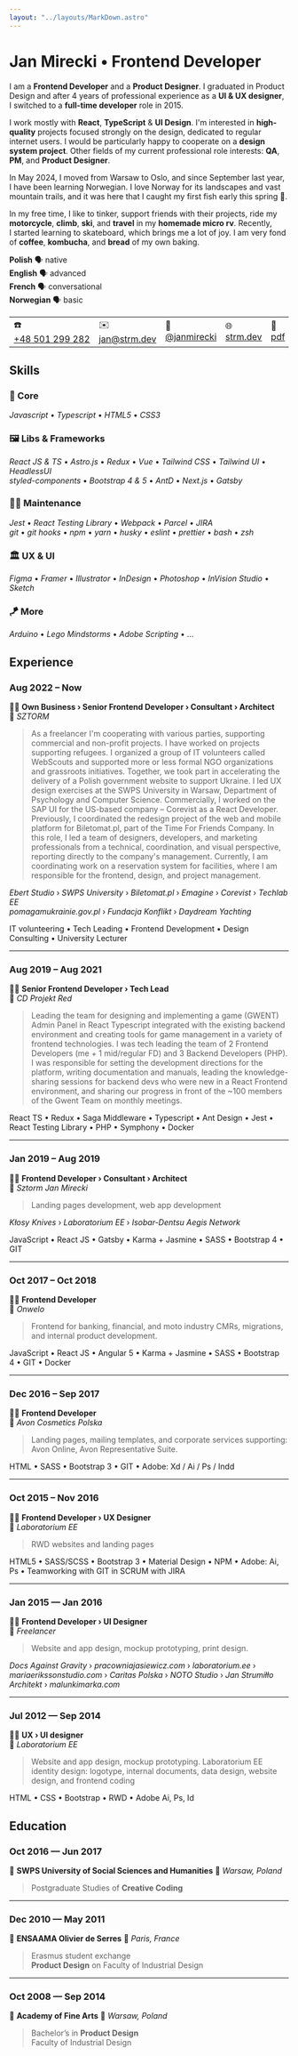 ```yaml
---
layout: "../layouts/MarkDown.astro"
---
```


# Jan&nbsp;Mirecki • Frontend&nbsp;Developer

I am a&nbsp;**Frontend Developer** and a&nbsp;**Product Designer**. I&nbsp;graduated in Product Design and after 4&nbsp;years of professional experience as a&nbsp;**UI & UX designer**, I&nbsp;switched to a&nbsp;**full-time developer** role in 2015.

I work mostly with **React**, **TypeScript** & **UI Design**. I'm interested in **high-quality** projects focused strongly on the design, dedicated to regular internet users. I&nbsp;would be particularly happy to cooperate on a&nbsp;**design system project**. Other fields of my current professional role interests: **QA**, **PM**, and **Product Designer**.

In May 2024, I&nbsp;moved from Warsaw to Oslo, and since September last year, I&nbsp;have been learning Norwegian. I&nbsp;love Norway for its landscapes and vast mountain trails, and it was here that I&nbsp;caught my first fish early this spring 🎣.

In my free time, I&nbsp;like to tinker, support friends with their projects, ride my **motorcycle**, **climb**, **ski**, and **travel** in my **homemade micro rv**. Recently, I&nbsp;started learning to skateboard, which brings me a&nbsp;lot of joy. I&nbsp;am very fond of **coffee**, **kombucha**, and **bread** of my own baking.

**Polish** 🗣️ native  
**English** 🗣️ advanced  
**French** 🗣️ conversational  
**Norwegian** 🗣️ basic


|   |   |   |   |   |
| - | - | - | - | - |
|☎️ <a href="tel:+48 501 299 282">+48&nbsp;501&nbsp;299&nbsp;282</a>| ✉️ [jan@strm.dev](mailto:jan@strm.dev)| 💼 [@janmirecki](https://www.linkedin.com/in/janmirecki/)| 🌐 [strm.dev](/)| 💾 [pdf](/CV-JanMirecki-FrontendDeveloper.pdf) |


## Skills

### 🪩 Core
*Javascript* • *Typescript* • *HTML5* • *CSS3*

### 🖼️ Libs & Frameworks
*React JS & TS* • *Astro.js* • *Redux* • *Vue* • *Tailwind CSS* • *Tailwind UI* • *HeadlessUI*  
*styled-components* • *Bootstrap 4&nbsp;& 5* • *AntD* • *Next.js* • *Gatsby*

### 👨‍🔧 Maintenance
*Jest* • *React Testing Library* • *Webpack* • *Parcel* • *JIRA*  
*git* • *git hooks* • *npm* • *yarn* • *husky* • *eslint* • *prettier* • *bash* • *zsh*  

### 🏛️ UX & UI
*Figma* • *Framer* • *Illustrator* • *InDesign* • *Photoshop* • *InVision Studio* • *Sketch*

### 🪁 More
*Arduino* • *Lego Mindstorms* • *Adobe Scripting* • ...

<div class="pagebreak"> </div>

## Experience

### Aug 2022 – Now  
👨‍💻 **Own Business › Senior Frontend Developer › Consultant › Architect**  
🏢 *SZTORM*  

> As a&nbsp;freelancer I'm cooperating with various parties, supporting commercial and non-profit projects. I&nbsp;have worked on projects supporting refugees. I&nbsp;organized a&nbsp;group of IT volunteers called WebScouts and supported more or less formal NGO organizations and grassroots initiatives. Together, we took part in accelerating the delivery of a&nbsp;Polish government website to support Ukraine. I&nbsp;led UX design exercises at the SWPS University in Warsaw, Department of Psychology and Computer Science. Commercially, I&nbsp;worked on the SAP UI for the US-based company – Corevist as a&nbsp;React Developer. Previously, I&nbsp;coordinated the redesign project of the web and mobile platform for Biletomat.pl, part of the Time For Friends Company. In this role, I&nbsp;led a&nbsp;team of designers, developers, and marketing professionals from a&nbsp;technical, coordination, and visual perspective, reporting directly to the company's management. Currently, I&nbsp;am coordinating work on a&nbsp;reservation system for facilities, where I&nbsp;am responsible for the frontend, design, and project management.

*Ebert Studio* › *SWPS University* › *Biletomat.pl* › *Emagine* › *Corevist* › *Techlab EE*  
*pomagamukrainie.gov.pl* › *Fundacja Konflikt* › *Daydream Yachting*

IT volunteering • Tech Leading • Frontend Development • Design Consulting • University Lecturer

---

### Aug 2019 – Aug 2021  
👨‍💻 **Senior Frontend Developer › Tech Lead**  
🏢 *CD Projekt Red*  

> Leading the team for designing and implementing a&nbsp;game (GWENT) Admin Panel in React Typescript integrated with the existing backend environment and creating tools for game management in a&nbsp;variety of frontend technologies. I&nbsp;was tech leading the team of 2&nbsp;Frontend Developers (me + 1&nbsp;mid/regular FD) and 3&nbsp;Backend Developers (PHP). I&nbsp;was responsible for setting the development directions for the platform, writing documentation and manuals, leading the knowledge-sharing sessions for backend devs who were new in a&nbsp;React Frontend environment, and sharing our progress in front of the ~100 members of the Gwent Team on monthly meetings.

React TS • Redux • Saga Middleware • Typescript • Ant Design • Jest • React Testing Library • PHP • Symphony • Docker

---
### Jan 2019 – Aug 2019  
👨‍💻 **Frontend Developer › Consultant › Architect**  
🏢 *Sztorm Jan Mirecki*  

> Landing pages development, web app development

*Kłosy Knives* › *Laboratorium EE* › *Isobar-Dentsu Aegis Network*

JavaScript • React JS • Gatsby • Karma + Jasmine • SASS • Bootstrap 4&nbsp;• GIT

---
### Oct 2017 – Oct 2018  
👨‍💻 **Frontend Developer**  
🏢 *Onwelo*  

> Frontend for banking, financial, and moto industry CMRs, migrations, and internal product development.

JavaScript • React JS • Angular 5&nbsp;• Karma + Jasmine • SASS • Bootstrap 4&nbsp;• GIT • Docker

<div class="pagebreak"> </div>

---
### Dec 2016 – Sep 2017  
👨‍💻 **Frontend Developer**  
🏢 *Avon Cosmetics Polska*  

> Landing pages, mailing templates, and corporate services supporting: Avon Online, Avon Representative Suite.

HTML • SASS • Bootstrap 3&nbsp;• GIT • Adobe: Xd / Ai / Ps / Indd

---
### Oct 2015 – Nov 2016  
👨‍💻 **Frontend Developer › UX Designer**  
🏢 *Laboratorium EE*  

> RWD websites and landing pages

HTML5 • SASS/SCSS • Bootstrap 3&nbsp;• Material Design • NPM • Adobe: Ai, Ps • Teamworking with GIT in SCRUM with JIRA

---
### Jan 2015 — Jan 2016  
👨‍💻 **Frontend Developer › UI Designer**  
🏢 *Freelancer*  

> Website and app design, mockup prototyping, print design.

*Docs Against Gravity* › *pracowniajasiewicz.com* › *laboratorium.ee* › *mariaerikssonstudio.com* › *Caritas Polska* › *NOTO Studio* › *Jan Strumiłło Architekt* › *malunkimarka.com*

---
### Jul 2012 — Sep 2014  
👨‍💻 **UX › UI designer**  
🏢 *Laboratorium EE*  

> Website and app design, mockup prototyping. Laboratorium EE identity design: logotype, internal documents, data design, website design, and frontend coding

HTML • CSS • Bootstrap • RWD • Adobe Ai, Ps, Id

## Education

### Oct 2016 — Jun 2017  
🏫 **SWPS University of Social Sciences and Humanities** 📍 *Warsaw, Poland*

> Postgraduate Studies of **Creative Coding**

---
### Dec 2010 — May 2011  
🏫 **ENSAAMA Olivier de Serres** 📍 *Paris, France*

> Erasmus student exchange  
  **Product Design** on Faculty of Industrial Design

---
### Oct 2008 — Sep 2014  
🏫 **Academy of Fine Arts** 📍 *Warsaw, Poland*

> Bachelor’s in **Product Design**  
  Faculty of Industrial Design
  